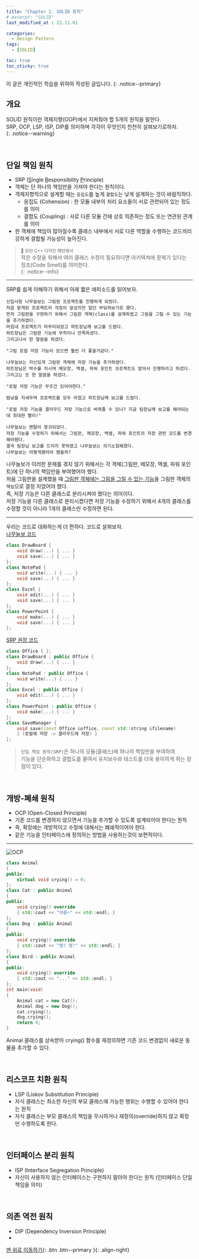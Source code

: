 ```yaml
---
title: "Chapter 1. SOLID 원칙"
# excerpt: "SOLID"
last_modified_at : 22.11.01

categories:
  - Design Pattern
tags:
  - [SOLID]

toc: true
toc_sticky: true
---
```

이 글은 개인적인 학습을 위하여 작성된 글입니다.
{: .notice--primary}  

## 개요

SOLID 원칙이란 객체지향(OOP)에서 지켜줘야 할 5개의 원칙을 말한다.  
SRP, OCP, LSP, ISP, DIP를 의미하며 각각이 무엇인지 천천히 살펴보기로하자.  
{: .notice--warning}  

<br>

## 단일 책임 원칙  
- SRP (<u>S</u>ingle <u>R</u>esponsibility <u>P</u>rinciple)
- 객체는 단 하나의 책임만을 가져야 한다는 원칙이다.  
- 객체지향적으로 설계할 때는 `응집도`를 높게 `결합도`는 낮게 설계하는 것이 바람직하다.  
    - 응집도 (Cohension) : 한 모듈 내부의 처리 요소들이 서로 관련되어 있는 정도를 의미  
    - 결합도 (Coupling) : 서로 다른 모듈 간에 상호 의존하는 정도 또는 연관된 관계를 의미  
- 한 객체에 책임이 많아질수록 클래스 내부에서 서로 다른 역할을 수행하는 코드끼리 강하게 결합될 가능성이 높아진다.  

> <small>📖 모던 C++ 디자인 패턴에서</small>  
> 작은 수정을 위해서 여러 클래스 수정이 필요하다면 아키텍쳐에 문제가 있다는 징조(Code Smell)를 의미한다.  
{: .notice--info} 

***
SRP를 쉽게 이해하기 위해서 아래 짧은 에피소드를 읽어보자.  

    신입사원 나무늘보는 그림판 프로젝트를 진행하게 되었다.
    처음 맡게된 프로젝트라 걱정이 앞섰지만 일단 부딪혀보기로 했다.
    먼저 그림판을 구현하기 위해서 그림판 객체(class)를 설계하였고 그림을 그릴 수 있는 기능을 추가하였다.
    마침내 프로젝트가 마무리되었고 파트장님께 보고를 드렸다.
    파트장님은 그림판 기능에 무척이나 만족하셨다.
    그리고나서 한 말씀을 하셨다.

    "그림 로컬 저장 기능이 있으면 훨씬 더 좋을거같다."

    나무늘보는 자신있게 그림판 객체에 저장 기능을 추가하였다.
    파트장님은 박수를 치시며 메모장, 엑셀, 파워 포인트 프로젝트도 맡아서 진행하라고 하셨다.
    그리고는 또 한 말씀을 하셨다.

    "로컬 저장 기능은 무조건 있어야한다."

    밤낮을 지새우며 프로젝트를 모두 마쳤고 파트장님께 보고를 드렸다.

    "로컬 저장 기능을 클라우드 저장 기능으로 바꿔줄 수 있나? 지금 팀장님께 보고를 해야되는데 최대한 빨리!"

    나무늘보는 멘탈이 붕괴되었다. 
    저장 기능을 수정하기 위해서는 그림판, 메모장, 엑셀, 파워 포인트의 저장 관련 코드를 변경해야됐다.
    결국 팀장님 보고를 드리지 못하였고 나무늘보는 의기소침해졌다.
    나무늘보는 어떻게했어야 했을까?

나무늘보가 이러한 문제를 겪지 않기 위해서는 각 객체(그림판, 메모장, 엑셀, 파워 포인트)에 단 하나의 책임만을 부여했어야 했다.  
처음 그림판을 설계했을 때 <u>그림판 객체에는 그림을 그릴 수 있는 기능</u>을 그림판 객체의 `책임`으로 결정 지었어야 했다.  
즉, 저장 기능은 다른 클래스로 분리시켜야 했다는 의미이다.  
저장 기능을 다른 클래스로 분리시켰다면 저장 기능을 수정하기 위해서 4개의 클래스를 수정할 것이 아니라 1개의 클래스만 수정하면 된다.  

***
우리는 코드로 대화하는게 더 편하다. 코드로 살펴보자.  
<u>나무늘보 코드</u>
```cpp
class DrawBoard {
    void draw(...) { ... }
    void save(...) { ... }
};
class NotePad {
    void write(...) { ... }
    void save(...) { ... }
};
class Excel {
    void edit(...) { ... }
    void save(...) { ... }
};
class PowerPoint {
    void make(...) { ... }
    void save(...) { ... } 
};
```
<u>SRP 권장 코드</u>
```cpp
class Office { };
class DrawBoard : public Office {
    void draw(...) { ... }
};
class NotePad : public Office {
    void write(...) { ... }
};
class Excel : public Office {
    void edit(...) { ... }
};
class PowerPoint : public Office {
    void make(...) { ... }
};
class SaveManager {
    void save(const Office &office, const std::string &filename)
    { (로컬에 저장 -> 클라우드에 저장) }
};
```

> `단일 책임 원칙(SRP)`은 하나의 모듈(클래스)에 하나의 책임만을 부여하여  
> 기능을 단순화하고 결합도를 줄여서 유지보수와 테스트를 더욱 용이하게 하는 장점이 있다.  

<br>  

## 개방-폐쇄 원칙  
- OCP (Open-Closed Principle)  
- 기존 코드를 변경하지 않으면서 기능을 추가할 수 있도록 설계되어야 한다는 원칙  
- 즉, 확장에는 개방적이고 수정에 대해서는 폐쇄적이어야 한다.  
- 같은 기능을 인터페이스에 정의하는 방법을 사용하는것이 보편적이다.  

***
![OCP](https://user-images.githubusercontent.com/38198388/198814247-9d89b454-651c-43f7-839c-53ce9087b884.png)
```cpp
class Animal
{
public:
    virtual void crying() = 0;
};
class Cat : public Animal
{
public:
    void crying() override 
    { std::cout << "야옹~" << std::endl; }
};
class Dog : public Animal
{
public:
    void crying() override
    { std::cout << "멍! 멍!" << std::endl; }
};
class Bird : public Animal
{
public:
    void crying() override
    { std::cout << "..." << std::endl; }
};
int main(void)
{
    Animal cat = new Cat();
    Animal dog = new Dog();
    cat.crying();
    dog.crying();
    return 0;
}
```
Animal 클래스를 상속받아 crying() 함수를 재정의하면 기존 코드 변경없이 새로운 동물을 추가할 수 있다.  
  
<br>  

## 리스코프 치환 원칙  
- LSP (Liskov Substitution Principle)  
- 자식 클래스는 최소한 자신의 부모 클래스에 가능한 행위는 수행할 수 있어야 한다는 원칙  
- 자식 클래스는 부모 클래스의 책임을 무시하거나 재정의(override)하지 않고 확장만 수행하도록 한다.   
  
<br>  

## 인터페이스 분리 원칙  
- ISP (Interface Segregation Principle)  
- 자신이 사용하지 않는 인터페이스는 구현하지 말아야 한다는 원칙 (인터페이스 단일 책임을 의미)  

<br>  

## 의존 역전 원칙  
- DIP (Dependency Inversion Principle)  
- 



[맨 위로 이동하기](#){: .btn .btn--primary }{: .align-right}